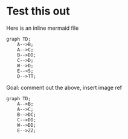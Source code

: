 # Test this out

Here is an inline mermaid file

```mermaid
graph TD;
    A-->B;
    A-->C;
    B-->DD;
    C-->D;
    W-->D;
    E-->S;
    D-->TT;
```

Goal: comment out the above, insert image ref

```mermaid
graph TD;
    A-->B;
    A-->C;
    B-->DC;
    C-->DD;
    W-->DD;
    E-->ZZ;
```
